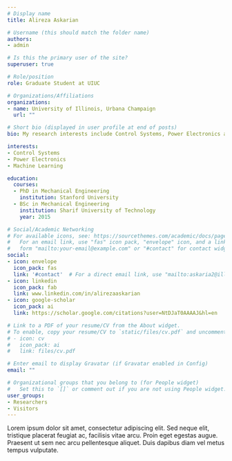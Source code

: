 ```yaml
---
# Display name
title: Alireza Askarian

# Username (this should match the folder name)
authors:
- admin

# Is this the primary user of the site?
superuser: true

# Role/position
role: Graduate Student at UIUC

# Organizations/Affiliations
organizations:
- name: University of Illinois, Urbana Champaign
  url: ""

# Short bio (displayed in user profile at end of posts)
bio: My research interests include Control Systems, Power Electronics and Machine Learning.

interests:
- Control Systems
- Power Electronics
- Machine Learning

education:
  courses:
  - PhD in Mechanical Engineering
    institution: Stanford University
  - BSc in Mechanical Engineering
    institution: Sharif University of Technology
    year: 2015

# Social/Academic Networking
# For available icons, see: https://sourcethemes.com/academic/docs/page-builder/#icons
#   For an email link, use "fas" icon pack, "envelope" icon, and a link in the
#   form "mailto:your-email@example.com" or "#contact" for contact widget.
social:
- icon: envelope
  icon_pack: fas
  link: '#contact'  # For a direct email link, use "mailto:askaria2@illinois.edu".
- icon: linkedin
  icon_pack: fab
  link: www.linkedin.com/in/alirezaaskarian
- icon: google-scholar
  icon_pack: ai
  link: https://scholar.google.com/citations?user=NtDJaT0AAAAJ&hl=en

# Link to a PDF of your resume/CV from the About widget.
# To enable, copy your resume/CV to `static/files/cv.pdf` and uncomment the lines below.
# - icon: cv
#   icon_pack: ai
#   link: files/cv.pdf

# Enter email to display Gravatar (if Gravatar enabled in Config)
email: ""

# Organizational groups that you belong to (for People widget)
#   Set this to `[]` or comment out if you are not using People widget.
user_groups:
- Researchers
- Visitors
---
```


Lorem ipsum dolor sit amet, consectetur adipiscing elit. Sed neque elit, tristique placerat feugiat ac, facilisis vitae arcu. Proin eget egestas augue. Praesent ut sem nec arcu pellentesque aliquet. Duis dapibus diam vel metus tempus vulputate.
